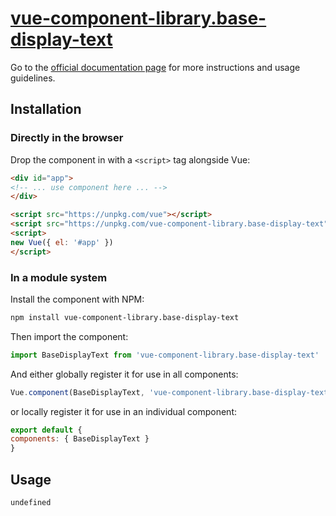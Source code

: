 # [vue-component-library.base-display-text](https://www.vuecomponentlibrary.com/components/base-display-text.html)

Go to the [official documentation page](https://www.vuecomponentlibrary.com/components/base-display-text.html) for more instructions and usage guidelines.

## Installation

### Directly in the browser

Drop the component in with a `<script>` tag alongside Vue:

```html
<div id="app">
<!-- ... use component here ... -->
</div>

<script src="https://unpkg.com/vue"></script>
<script src="https://unpkg.com/vue-component-library.base-display-text"></script>
<script>
new Vue({ el: '#app' })
</script>
```

### In a module system

Install the component with NPM:

```bash
npm install vue-component-library.base-display-text
```

Then import the component:

```js
import BaseDisplayText from 'vue-component-library.base-display-text'
```

And either globally register it for use in all components:

```js
Vue.component(BaseDisplayText, 'vue-component-library.base-display-text')
```

or locally register it for use in an individual component:

```js
export default {
components: { BaseDisplayText }
}
```

## Usage

```html
undefined
```
